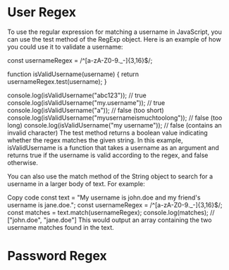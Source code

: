 # User Regex

To use the regular expression for matching a username in JavaScript, you can use the test method of the RegExp object. Here is an example of how you could use it to validate a username:

const usernameRegex = /^[a-zA-Z0-9._-]{3,16}$/;

function isValidUsername(username) {
  return usernameRegex.test(username);
}

console.log(isValidUsername("abc123")); // true
console.log(isValidUsername("my.username")); // true
console.log(isValidUsername("a")); // false (too short)
console.log(isValidUsername("myusernameismuchtoolong")); // false (too long)
console.log(isValidUsername("my username")); // false (contains an invalid character)
The test method returns a boolean value indicating whether the regex matches the given string. In this example, isValidUsername is a function that takes a username as an argument and returns true if the username is valid according to the regex, and false otherwise.

You can also use the match method of the String object to search for a username in a larger body of text. For example:

Copy code
const text = "My username is john.doe and my friend's username is jane.doe.";
const usernameRegex = /^[a-zA-Z0-9._-]{3,16}$/;
const matches = text.match(usernameRegex);
console.log(matches); // ["john.doe", "jane.doe"]
This would output an array containing the two username matches found in the text.



# Password Regex
